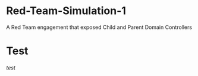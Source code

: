 # Red-Team-Simulation-1
A Red Team engagement that exposed Child and Parent Domain Controllers
# Test



###### test
